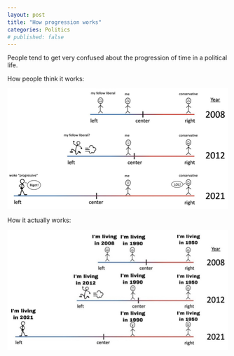```yaml
---
layout: post
title: "How progression works"
categories: Politics
# published: false
---
```


People tend to get very confused about the progression of time in a political life.

How people think it works:

![How people think it works](/assets/ProgressionWrong.jpg)

How it actually works:

![How it actually works](/assets/ProgressionRight.jpg)
